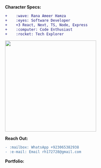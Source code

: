 
**Character Specs:**
```diff
+    :wave: Rana Ameer Hamza
+    :eyes: Software Developer 
+    +3 React, Next, TS, Node, Express
+    :computer: Code Enthusiast 
+    :rocket: Tech Explorer 
```
<img src="https://media.giphy.com/media/WUlplcMpOCEmTGBtBW/giphy.gif" width="300">
 
**Reach Out:**
```diff
- :mailbox: WhatsApp +923065382938 
- :e-mail: Email rh172728@gmail.com 
```
**Portfolio:**

